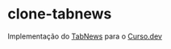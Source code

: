 # clone-tabnews

Implementação do [TabNews](https://www.tabnews.com.br) para o [Curso.dev](https://curso.dev)
